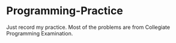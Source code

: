 # Programming-Practice
Just record my practice. Most of the problems are from Collegiate Programming Examination.
